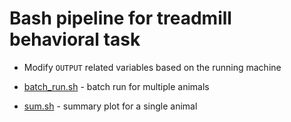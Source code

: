 # Bash pipeline for treadmill behavioral task

- Modify `OUTPUT` related variables based on the running machine

- [batch_run.sh](batch.sh) - batch run for multiple animals
- [sum.sh](sum.sh) - summary plot for a single animal